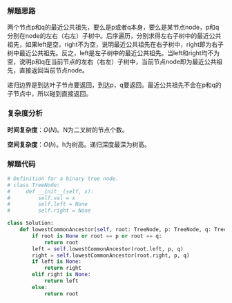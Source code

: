 ### 解题思路
两个节点p和q的最近公共祖先，要么是p或者q本身，要么是某节点node，p和q分别在node的左右（右左）子树中。后序遍历，分别求得左右子树中的最近公共祖先，如果left是空，right不为空，说明最近公共祖先在右子树中，right即为右子树中最近公共祖先。反之，left是左子树中的最近公共祖先。当left和right均不为空，说明p和q在当前节点的左右（右左）子树中，当前节点node即为最近公共祖先，直接返回当前节点node。

递归边界是到达叶子节点要返回，到达p，q要返回。最近公共祖先不会在p和q的子节点中，所以碰到直接返回。
### 复杂度分析
**时间复杂度**：$O(N)$。N为二叉树的节点个数。

**空间复杂度**：$O(h)$。h为树高。递归深度最深为树高。

### 解题代码
```python
# Definition for a binary tree node.
# class TreeNode:
#     def __init__(self, x):
#         self.val = x
#         self.left = None
#         self.right = None

class Solution:
    def lowestCommonAncestor(self, root: TreeNode, p: TreeNode, q: TreeNode) -> TreeNode:
        if root is None or root == p or root == q: 
            return root
        left = self.lowestCommonAncestor(root.left, p, q)
        right = self.lowestCommonAncestor(root.right, p, q)
        if left is None:
            return right
        elif right is None:
            return left
        else:
            return root
```